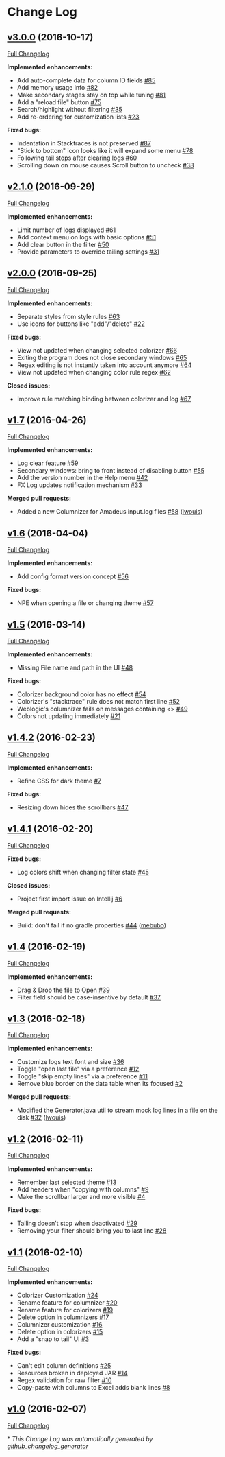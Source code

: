 # Change Log

## [v3.0.0](https://bintray.com/joffrey-bion/applications/fx-log/3.0.0) (2016-10-17)
[Full Changelog](https://github.com/joffrey-bion/fx-log/compare/v2.1.0...v3.0.0)

**Implemented enhancements:**

- Add auto-complete data for column ID fields [\#85](https://github.com/joffrey-bion/fx-log/issues/85)
- Add memory usage info [\#82](https://github.com/joffrey-bion/fx-log/issues/82)
- Make secondary stages stay on top while tuning [\#81](https://github.com/joffrey-bion/fx-log/issues/81)
- Add a "reload file" button [\#75](https://github.com/joffrey-bion/fx-log/issues/75)
- Search/highlight without filtering [\#35](https://github.com/joffrey-bion/fx-log/issues/35)
- Add re-ordering for customization lists [\#23](https://github.com/joffrey-bion/fx-log/issues/23)

**Fixed bugs:**

- Indentation in Stacktraces is not preserved [\#87](https://github.com/joffrey-bion/fx-log/issues/87)
- "Stick to bottom" icon looks like it will expand some menu [\#78](https://github.com/joffrey-bion/fx-log/issues/78)
- Following tail stops after clearing logs [\#60](https://github.com/joffrey-bion/fx-log/issues/60)
- Scrolling down on mouse causes Scroll button to uncheck [\#38](https://github.com/joffrey-bion/fx-log/issues/38)

## [v2.1.0](https://bintray.com/joffrey-bion/applications/fx-log/2.1.0) (2016-09-29)
[Full Changelog](https://github.com/joffrey-bion/fx-log/compare/v2.0.0...v2.1.0)

**Implemented enhancements:**

- Limit number of logs displayed [\#61](https://github.com/joffrey-bion/fx-log/issues/61)
- Add context menu on logs with basic options [\#51](https://github.com/joffrey-bion/fx-log/issues/51)
- Add clear button in the filter [\#50](https://github.com/joffrey-bion/fx-log/issues/50)
- Provide parameters to override tailing settings [\#31](https://github.com/joffrey-bion/fx-log/issues/31)

## [v2.0.0](https://bintray.com/joffrey-bion/applications/fx-log/2.0.0) (2016-09-25)
[Full Changelog](https://github.com/joffrey-bion/fx-log/compare/v1.7...v2.0.0)

**Implemented enhancements:**

- Separate styles from style rules [\#63](https://github.com/joffrey-bion/fx-log/issues/63)
- Use icons for buttons like "add"/"delete" [\#22](https://github.com/joffrey-bion/fx-log/issues/22)

**Fixed bugs:**

- View not updated when changing selected colorizer [\#66](https://github.com/joffrey-bion/fx-log/issues/66)
- Exiting the program does not close secondary windows [\#65](https://github.com/joffrey-bion/fx-log/issues/65)
- Regex editing is not instantly taken into account anymore [\#64](https://github.com/joffrey-bion/fx-log/issues/64)
- View not updated when changing color rule regex [\#62](https://github.com/joffrey-bion/fx-log/issues/62)

**Closed issues:**

- Improve rule matching binding between colorizer and log [\#67](https://github.com/joffrey-bion/fx-log/issues/67)

## [v1.7](https://bintray.com/joffrey-bion/applications/fx-log/1.7) (2016-04-26)
[Full Changelog](https://github.com/joffrey-bion/fx-log/compare/v1.6...v1.7)

**Implemented enhancements:**

- Log clear feature [\#59](https://github.com/joffrey-bion/fx-log/issues/59)
- Secondary windows: bring to front instead of disabling button [\#55](https://github.com/joffrey-bion/fx-log/issues/55)
- Add the version number in the Help menu [\#42](https://github.com/joffrey-bion/fx-log/issues/42)
- FX Log updates notification mechanism [\#33](https://github.com/joffrey-bion/fx-log/issues/33)

**Merged pull requests:**

- Added a new Columnizer for Amadeus input.log files [\#58](https://github.com/joffrey-bion/fx-log/pull/58) ([lwouis](https://github.com/lwouis))

## [v1.6](https://bintray.com/joffrey-bion/applications/fx-log/1.6) (2016-04-04)
[Full Changelog](https://github.com/joffrey-bion/fx-log/compare/v1.5...v1.6)

**Implemented enhancements:**

- Add config format version concept [\#56](https://github.com/joffrey-bion/fx-log/issues/56)

**Fixed bugs:**

- NPE when opening a file or changing theme [\#57](https://github.com/joffrey-bion/fx-log/issues/57)

## [v1.5](https://bintray.com/joffrey-bion/applications/fx-log/1.5) (2016-03-14)
[Full Changelog](https://github.com/joffrey-bion/fx-log/compare/v1.4.2...v1.5)

**Implemented enhancements:**

- Missing File name and path in the UI [\#48](https://github.com/joffrey-bion/fx-log/issues/48)

**Fixed bugs:**

- Colorizer background color has no effect [\#54](https://github.com/joffrey-bion/fx-log/issues/54)
- Colorizer's "stacktrace" rule does not match first line [\#52](https://github.com/joffrey-bion/fx-log/issues/52)
- Weblogic's columnizer fails on messages containing \<\> [\#49](https://github.com/joffrey-bion/fx-log/issues/49)
- Colors not updating immediately [\#21](https://github.com/joffrey-bion/fx-log/issues/21)

## [v1.4.2](https://bintray.com/joffrey-bion/applications/fx-log/1.4.2) (2016-02-23)
[Full Changelog](https://github.com/joffrey-bion/fx-log/compare/v1.4.1...v1.4.2)

**Implemented enhancements:**

- Refine CSS for dark theme [\#7](https://github.com/joffrey-bion/fx-log/issues/7)

**Fixed bugs:**

- Resizing down hides the scrollbars [\#47](https://github.com/joffrey-bion/fx-log/issues/47)

## [v1.4.1](https://bintray.com/joffrey-bion/applications/fx-log/1.4.1) (2016-02-20)
[Full Changelog](https://github.com/joffrey-bion/fx-log/compare/v1.4...v1.4.1)

**Fixed bugs:**

- Log colors shift when changing filter state [\#45](https://github.com/joffrey-bion/fx-log/issues/45)

**Closed issues:**

- Project first import issue on Intellij [\#6](https://github.com/joffrey-bion/fx-log/issues/6)

**Merged pull requests:**

- Build: don't fail if no gradle.properties [\#44](https://github.com/joffrey-bion/fx-log/pull/44) ([mebubo](https://github.com/mebubo))

## [v1.4](https://bintray.com/joffrey-bion/applications/fx-log/1.4) (2016-02-19)
[Full Changelog](https://github.com/joffrey-bion/fx-log/compare/v1.3...v1.4)

**Implemented enhancements:**

- Drag & Drop the file to Open [\#39](https://github.com/joffrey-bion/fx-log/issues/39)
- Filter field should be case-insentive by default [\#37](https://github.com/joffrey-bion/fx-log/issues/37)

## [v1.3](https://bintray.com/joffrey-bion/applications/fx-log/1.3) (2016-02-18)
[Full Changelog](https://github.com/joffrey-bion/fx-log/compare/v1.2...v1.3)

**Implemented enhancements:**

- Customize logs text font and size [\#36](https://github.com/joffrey-bion/fx-log/issues/36)
- Toggle "open last file" via a preference [\#12](https://github.com/joffrey-bion/fx-log/issues/12)
- Toggle "skip empty lines" via a preference [\#11](https://github.com/joffrey-bion/fx-log/issues/11)
- Remove blue border on the data table when its focused [\#2](https://github.com/joffrey-bion/fx-log/issues/2)

**Merged pull requests:**

- Modified the Generator.java util to stream mock log lines in a file on the disk [\#32](https://github.com/joffrey-bion/fx-log/pull/32) ([lwouis](https://github.com/lwouis))

## [v1.2](https://bintray.com/joffrey-bion/applications/fx-log/1.2) (2016-02-11)
[Full Changelog](https://github.com/joffrey-bion/fx-log/compare/v1.1...v1.2)

**Implemented enhancements:**

- Remember last selected theme [\#13](https://github.com/joffrey-bion/fx-log/issues/13)
- Add headers when "copying with columns" [\#9](https://github.com/joffrey-bion/fx-log/issues/9)
- Make the scrollbar larger and more visible [\#4](https://github.com/joffrey-bion/fx-log/issues/4)

**Fixed bugs:**

- Tailing doesn't stop when deactivated [\#29](https://github.com/joffrey-bion/fx-log/issues/29)
- Removing your filter should bring you to last line [\#28](https://github.com/joffrey-bion/fx-log/issues/28)

## [v1.1](https://bintray.com/joffrey-bion/applications/fx-log/1.1) (2016-02-10)
[Full Changelog](https://github.com/joffrey-bion/fx-log/compare/v1.0...v1.1)

**Implemented enhancements:**

- Colorizer Customization [\#24](https://github.com/joffrey-bion/fx-log/issues/24)
- Rename feature for columnizer [\#20](https://github.com/joffrey-bion/fx-log/issues/20)
- Rename feature for colorizers [\#19](https://github.com/joffrey-bion/fx-log/issues/19)
- Delete option in columnizers [\#17](https://github.com/joffrey-bion/fx-log/issues/17)
- Columnizer customization [\#16](https://github.com/joffrey-bion/fx-log/issues/16)
- Delete option in colorizers [\#15](https://github.com/joffrey-bion/fx-log/issues/15)
- Add a "snap to tail" UI [\#3](https://github.com/joffrey-bion/fx-log/issues/3)

**Fixed bugs:**

- Can't edit column definitions [\#25](https://github.com/joffrey-bion/fx-log/issues/25)
- Resources broken in deployed JAR [\#14](https://github.com/joffrey-bion/fx-log/issues/14)
- Regex validation for raw filter [\#10](https://github.com/joffrey-bion/fx-log/issues/10)
- Copy-paste with columns to Excel adds blank lines [\#8](https://github.com/joffrey-bion/fx-log/issues/8)

## [v1.0](https://bintray.com/joffrey-bion/applications/fx-log/1.0) (2016-02-07)
[Full Changelog](https://github.com/joffrey-bion/fx-log/compare/v0.9...v1.0)



\* *This Change Log was automatically generated by [github_changelog_generator](https://github.com/skywinder/Github-Changelog-Generator)*